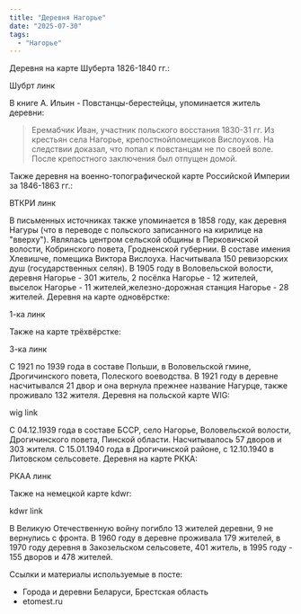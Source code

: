 ```yaml
---
title: "Деревня Нагорье"
date: "2025-07-30"
tags: 
  - "Нагорье"
---
```


Деревня на карте Шуберта 1826-1840 гг.:

Шубрт линк

В книге А. Ильин - Повстанцы-берестейцы, упоминается житель деревни:

> Еремабчик Иван, участник польского восстания 1830-31 гг. Из крестьян села Нагорье, крепостнойпомещиков Вислоухов. На следствии доказал, что попал к повстанцам не по своей воле. После крепостного заключения был отпущен домой.

Также деревня на военно-топографической карте Российской Империи за 1846-1863 гг.:

ВТКРИ линк

В письменных источниках также упоминается в 1858 году, как деревня Нагуры (что в переводе с польского записанного на кирилице на "вверху"). Являлась центром сельской общины в Перковичской волости, Кобринского повета, Гродненской губернии. В составе имения Хлевишче, помещика Виктора Вислоуха. Насчитывала 150 ревизорских душ (государственных селян). В 1905 году в Воловельской волости, деревня Нагорье - 301 житель, 2 посёлка Нагорье - 12 жителей, выселок Нагорье - 11 жителей,железно-дорожная станция Нагорье - 28 жителей. Деревня на карте одновёрстке:

1-ка линк

Также на карте трёхвёрстке:

3-ка линк

С 1921 по 1939 года в составе Польши, в Воловельской гмине, Дрогичинского повета, Полеского воеводства. В 1921 году в деревне насчитывался 21 двор и она вернула прежнее название Нагурце, также проживало 132 жителя. Деревня на польской карте WIG:

wig link

С 04.12.1939 года в составе БССР, село Нагорье, Воловельской волости, Дрогичинского повета, Пинской области. Насчитывалось 57 дворов и 303 жителя. С 15.01.1940 года в Дрогичинской районе, с 12.10.1940 в Литовском сельсовете. Деревня на карте РККА:

РКАА линк

Также на немецкой карте kdwr:

kdwr link

В Великую Отечественную войну погибло 13 жителей деревни, 9 не вернулись с фронта. В 1960 году в деревне проживала 179 жителей, в 1970 году деревня в Закозельском сельсовете, 401 житель, в 1995 году - 155 дворов и 478 жителей.

Ссылки и материалы используемые в посте:
- Города и деревни Беларуси, Брестская область
- etomest.ru 
